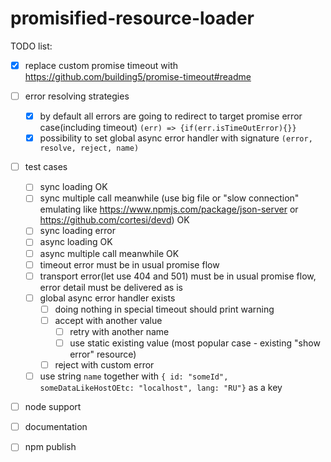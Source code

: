 # promisified-resource-loader

TODO list:
- [x] replace custom promise timeout with https://github.com/building5/promise-timeout#readme
- [ ] error resolving strategies 
  - [x] by default all errors are going to redirect to target promise error case(including timeout) `(err) => {if(err.isTimeOutError){}}`
  - [x] possibility to set global async error handler with signature `(error, resolve, reject, name)`
- [ ] test cases
  - [ ] sync loading OK
  - [ ] sync multiple call meanwhile (use big file or "slow connection" emulating like https://www.npmjs.com/package/json-server or https://github.com/cortesi/devd) OK
  - [ ] sync loading error
  - [ ] async loading OK
  - [ ] async multiple call meanwhile OK
  - [ ] timeout error must be in usual promise flow
  - [ ] transport error(let use 404 and 501) must be in usual promise flow, error detail must be delivered as is
  - [ ] global async error handler exists 
    - [ ] doing nothing in special timeout should print warning
    - [ ] accept with another value
        - [ ] retry with another name
        - [ ] use static existing value (most popular case - existing "show error" resource)
    - [ ] reject with custom error
  - [ ] use string `name` together with `{ id: "someId", someDataLikeHostOEtc: "localhost", lang: "RU"}` as a key
- [ ] node support   
- [ ] documentation
- [ ] npm publish
     
  
  
  

